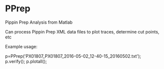 # PPrep
Pippin Prep Analysis from Matlab

Can process Pippin Prep XML data files to plot traces, determine cut points, etc

Example usage:

p=PPrep('PX01807_PX01807_2016-05-02_12-40-15_20160502.txt');
p.verify();
p.plotall();
